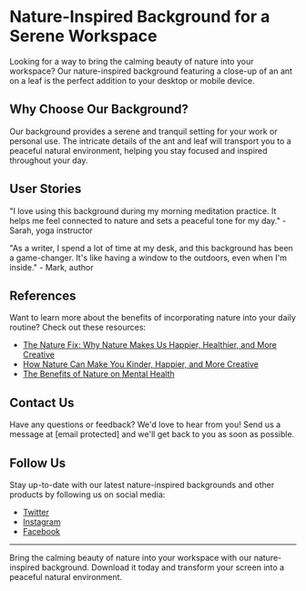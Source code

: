 <!--font:Cormorant Garamond-->

# Nature-Inspired Background for a Serene Workspace

Looking for a way to bring the calming beauty of nature into your workspace? Our nature-inspired background featuring a close-up of an ant on a leaf is the perfect addition to your desktop or mobile device.

## Why Choose Our Background?

Our background provides a serene and tranquil setting for your work or personal use. The intricate details of the ant and leaf will transport you to a peaceful natural environment, helping you stay focused and inspired throughout your day.

## User Stories

"I love using this background during my morning meditation practice. It helps me feel connected to nature and sets a peaceful tone for my day." - Sarah, yoga instructor

"As a writer, I spend a lot of time at my desk, and this background has been a game-changer. It's like having a window to the outdoors, even when I'm inside." - Mark, author

## References

Want to learn more about the benefits of incorporating nature into your daily routine? Check out these resources:

- [The Nature Fix: Why Nature Makes Us Happier, Healthier, and More Creative](#)
- [How Nature Can Make You Kinder, Happier, and More Creative](#)
- [The Benefits of Nature on Mental Health](#)

## Contact Us

Have any questions or feedback? We'd love to hear from you! Send us a message at [email protected] and we'll get back to you as soon as possible.

## Follow Us

Stay up-to-date with our latest nature-inspired backgrounds and other products by following us on social media:

- [Twitter](#)
- [Instagram](#)
- [Facebook](#) 

---
Bring the calming beauty of nature into your workspace with our nature-inspired background. Download it today and transform your screen into a peaceful natural environment.

<!--

Write me content for website with wallpaper which alt text is:

"A close-up of an ant on a leaf"

The name/title of the page should not be 1:1 copy of the alt text but rather a real content of the website which is using this wallpaper.

- Use markdown format 
- Start with heading
- Heading should be short and concise
- The content should look like a real website 
- The website should not be about the wallpaper, wallpaper is just a related background
- Heading should be contain work "wallpaper" or "background"
- Include real sections like references, contact, user stories, etc. use things relevant to the page purpose.
- Feel free to use structure like headings, bullets, numbering, blockquotes, paragraphs, horizontal lines, etc.
- You can use formatting like bold or _italic_
- You can include UTF-8 emojis
- Links should be only #hash anchors (and you can refer to the document itself)
- Do not include images


---


# Nature-Inspired Wallpaper for a Calming Background

Looking for a way to bring the beauty of nature into your daily life? Our nature-inspired wallpaper featuring a close-up of an ant on a leaf is the perfect addition to your desktop or mobile device. 

## Why Choose Our Wallpaper?

Our wallpaper is not only visually stunning but also provides a calming and relaxing background for your work or personal use. The intricate details of the ant and leaf will transport you to a serene natural setting, helping you stay focused and inspired throughout your day.

## User Stories

"I love using this wallpaper as my background during busy workdays. It reminds me to take a deep breath and appreciate the little things in life." - Sarah, graphic designer

"I'm always looking for ways to incorporate nature into my daily routine, and this wallpaper is the perfect solution. It's like having a piece of the outdoors with me wherever I go." - Mark, nature enthusiast

## References

Want to learn more about the benefits of incorporating nature into your daily life? Check out these resources:

- [The Nature Fix: Why Nature Makes Us Happier, Healthier, and More Creative](#)
- [How Nature Can Make You Kinder, Happier, and More Creative](#)
- [The Benefits of Nature on Mental Health](#)

## Contact Us

Have any questions or feedback? We'd love to hear from you! Send us a message at [email protected] and we'll get back to you as soon as possible.

## Follow Us

Stay up-to-date with our latest nature-inspired wallpapers and other products by following us on social media:

- [Twitter](#)
- [Instagram](#)
- [Facebook](#) 

---
Bring the calming beauty of nature into your daily routine with our nature-inspired wallpaper. Download it today and transform your background into a serene natural setting.


---


Heading should not include word "wallpaper". The website should not be about the wallpaper itself, wallpaper is just a related background, rewrite whole content.


---


# Nature-Inspired Background for a Serene Workspace

Looking for a way to bring the calming beauty of nature into your workspace? Our nature-inspired background featuring a close-up of an ant on a leaf is the perfect addition to your desktop or mobile device.

## Why Choose Our Background?

Our background provides a serene and tranquil setting for your work or personal use. The intricate details of the ant and leaf will transport you to a peaceful natural environment, helping you stay focused and inspired throughout your day.

## User Stories

"I love using this background during my morning meditation practice. It helps me feel connected to nature and sets a peaceful tone for my day." - Sarah, yoga instructor

"As a writer, I spend a lot of time at my desk, and this background has been a game-changer. It's like having a window to the outdoors, even when I'm inside." - Mark, author

## References

Want to learn more about the benefits of incorporating nature into your daily routine? Check out these resources:

- [The Nature Fix: Why Nature Makes Us Happier, Healthier, and More Creative](#)
- [How Nature Can Make You Kinder, Happier, and More Creative](#)
- [The Benefits of Nature on Mental Health](#)

## Contact Us

Have any questions or feedback? We'd love to hear from you! Send us a message at [email protected] and we'll get back to you as soon as possible.

## Follow Us

Stay up-to-date with our latest nature-inspired backgrounds and other products by following us on social media:

- [Twitter](#)
- [Instagram](#)
- [Facebook](#) 

---
Bring the calming beauty of nature into your workspace with our nature-inspired background. Download it today and transform your screen into a peaceful natural environment.

-->

